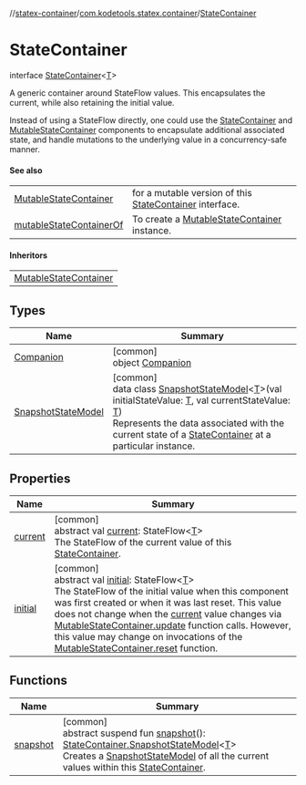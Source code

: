 //[statex-container](../../../index.md)/[com.kodetools.statex.container](../index.md)/[StateContainer](index.md)

# StateContainer

interface [StateContainer](index.md)&lt;[T](index.md)&gt;

A generic container around StateFlow values. This encapsulates the current, while also retaining the initial value.

Instead of using a StateFlow directly, one could use the [StateContainer](index.md) and [MutableStateContainer](../-mutable-state-container/index.md) components to encapsulate additional associated state, and handle mutations to the underlying value in a concurrency-safe manner.

#### See also

| | |
|---|---|
| [MutableStateContainer](../-mutable-state-container/index.md) | for a mutable version of this [StateContainer](index.md) interface. |
| [mutableStateContainerOf](../mutable-state-container-of.md) | To create a [MutableStateContainer](../-mutable-state-container/index.md) instance. |

#### Inheritors

| |
|---|
| [MutableStateContainer](../-mutable-state-container/index.md) |

## Types

| Name | Summary |
|---|---|
| [Companion](-companion/index.md) | [common]<br>object [Companion](-companion/index.md) |
| [SnapshotStateModel](-snapshot-state-model/index.md) | [common]<br>data class [SnapshotStateModel](-snapshot-state-model/index.md)&lt;[T](-snapshot-state-model/index.md)&gt;(val initialStateValue: [T](-snapshot-state-model/index.md), val currentStateValue: [T](-snapshot-state-model/index.md))<br>Represents the data associated with the current state of a [StateContainer](index.md) at a particular instance. |

## Properties

| Name | Summary |
|---|---|
| [current](current.md) | [common]<br>abstract val [current](current.md): StateFlow&lt;[T](index.md)&gt;<br>The StateFlow of the current value of this [StateContainer](index.md). |
| [initial](initial.md) | [common]<br>abstract val [initial](initial.md): StateFlow&lt;[T](index.md)&gt;<br>The StateFlow of the initial value when this component was first created or when it was last reset. This value does not change when the [current](current.md) value changes via [MutableStateContainer.update](../-mutable-state-container/update.md) function calls. However, this value may change on invocations of the [MutableStateContainer.reset](../-mutable-state-container/reset.md) function. |

## Functions

| Name | Summary |
|---|---|
| [snapshot](snapshot.md) | [common]<br>abstract suspend fun [snapshot](snapshot.md)(): [StateContainer.SnapshotStateModel](-snapshot-state-model/index.md)&lt;[T](index.md)&gt;<br>Creates a [SnapshotStateModel](-snapshot-state-model/index.md) of all the current values within this [StateContainer](index.md). |
